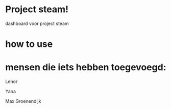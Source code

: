 # Project steam!
dashboard voor project steam

# how to use

# mensen die iets hebben toegevoegd:
Lenor


Yana


Max Groenendijk
